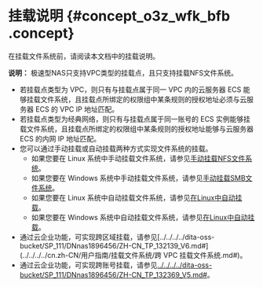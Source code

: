 # 挂载说明 {#concept_o3z_wfk_bfb .concept}

在挂载文件系统前，请阅读本文档中的挂载说明。

**说明：** 极速型NAS只支持VPC类型的挂载点，且只支持挂载NFS文件系统。

-   若挂载点类型为 VPC，则只有与挂载点属于同一 VPC 内的云服务器 ECS 能够挂载文件系统，且挂载点所绑定的权限组中某条规则的授权地址必须与云服务器 ECS 的 VPC IP 地址匹配。
-   若挂载点类型为经典网络，则只有与挂载点属于同一账号的 ECS 实例能够挂载文件系统，且挂载点所绑定的权限组中某条规则的授权地址能够与云服务器 ECS 的内网 IP 地址匹配。
-   您可以通过手动挂载或自动挂载两种方式实现文件系统的挂载。
    -   如果您要在 Linux 系统中手动挂载文件系统，请参见[手动挂载NFS文件系统](cn.zh-CN/用户指南/挂载文件系统/手动挂载NFS文件系统.md#)。
    -   如果您要在 Windows 系统中手动挂载文件系统，请参见[手动挂载SMB文件系统](cn.zh-CN/用户指南/挂载文件系统/手动挂载SMB文件系统.md#)。
    -   如果您要在 Linux 系统中自动挂载文件系统，请参见[在Linux中自动挂载](cn.zh-CN/用户指南/挂载文件系统/自动挂载NFS文件系统.md#)。
    -   如果您要在 Windows 系统中自动挂载文件系统，请参见[在Linux中自动挂载](cn.zh-CN/用户指南/挂载文件系统/自动挂载NFS文件系统.md#)。
-   通过云企业功能，可实现跨区域挂载，请参见[../../../../dita-oss-bucket/SP\_111/DNnas1896456/ZH-CN\_TP\_132139\_V6.md\#](../../../../cn.zh-CN/用户指南/挂载文件系统/跨 VPC 挂载文件系统.md#)。
-   通过云企业功能，可实现跨账号挂载，请参见[../../../../dita-oss-bucket/SP\_111/DNnas1896456/ZH-CN\_TP\_132369\_V5.md\#](../../../../cn.zh-CN/用户指南/挂载文件系统/跨账户挂载文件系统.md#)。

